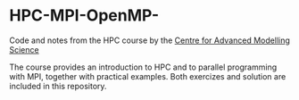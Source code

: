 # HPC-MPI-OpenMP-
Code and notes from the HPC course by the [Centre for Advanced Modelling Science](http://www.cadmos.org/index.php/fr/)

The course provides an introduction to HPC and to parallel programming with MPI, together with practical examples. Both exercizes and solution are included in this repository.
